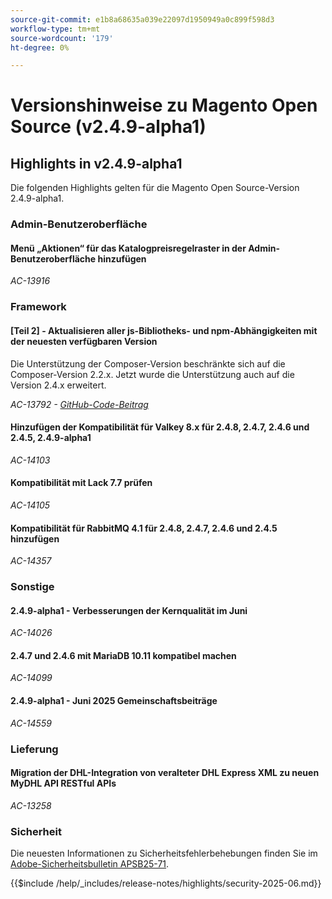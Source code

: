 ```yaml
---
source-git-commit: e1b8a68635a039e22097d1950949a0c899f598d3
workflow-type: tm+mt
source-wordcount: '179'
ht-degree: 0%

---
```

# Versionshinweise zu Magento Open Source (v2.4.9-alpha1)

## Highlights in v2.4.9-alpha1

Die folgenden Highlights gelten für die Magento Open Source-Version 2.4.9-alpha1.

### Admin-Benutzeroberfläche

#### Menü „Aktionen“ für das Katalogpreisregelraster in der Admin-Benutzeroberfläche hinzufügen

_AC-13916_

### Framework

#### [Teil 2] - Aktualisieren aller js-Bibliotheks- und npm-Abhängigkeiten mit der neuesten verfügbaren Version

Die Unterstützung der Composer-Version beschränkte sich auf die Composer-Version 2.2.x. Jetzt wurde die Unterstützung auch auf die Version 2.4.x erweitert.

_AC-13792 - [GitHub-Code-Beitrag](https://github.com/magento/magento2/commit/19844aa0)_

#### Hinzufügen der Kompatibilität für Valkey 8.x für 2.4.8, 2.4.7, 2.4.6 und 2.4.5, 2.4.9-alpha1

_AC-14103_

#### Kompatibilität mit Lack 7.7 prüfen

_AC-14105_

#### Kompatibilität für RabbitMQ 4.1 für 2.4.8, 2.4.7, 2.4.6 und 2.4.5 hinzufügen

_AC-14357_

### Sonstige

#### 2.4.9-alpha1 - Verbesserungen der Kernqualität im Juni

_AC-14026_

#### 2.4.7 und 2.4.6 mit MariaDB 10.11 kompatibel machen

_AC-14099_

#### 2.4.9-alpha1 - Juni 2025 Gemeinschaftsbeiträge

_AC-14559_

### Lieferung

#### Migration der DHL-Integration von veralteter DHL Express XML zu neuen MyDHL API RESTful APIs

_AC-13258_

### Sicherheit

Die neuesten Informationen zu Sicherheitsfehlerbehebungen finden Sie im [Adobe-Sicherheitsbulletin APSB25-71](https://helpx.adobe.com/de/security/products/magento/apsb25-71.html).

{{$include /help/_includes/release-notes/highlights/security-2025-06.md}}
